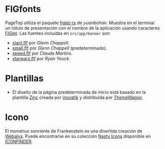 # FIGfonts

PageTop utiliza el paquete [figlet-rs](https://crates.io/crates/figlet-rs) de *yuanbohan*. Muestra
en el terminal un rótulo de presentación con el nombre de la aplicación usando caracteres
[FIGlet](http://www.figlet.org). Las fuentes incluidas en `src/app/banner` son:

* [slant.flf](http://www.figlet.org/fontdb_example.cgi?font=slant.flf) por *Glenn Chappell*.
* [small.flf](http://www.figlet.org/fontdb_example.cgi?font=small.flf) por *Glenn Chappell*
  (predeterminado).
* [speed.flf](http://www.figlet.org/fontdb_example.cgi?font=speed.flf) por *Claude Martins*.
* [starwars.flf](http://www.figlet.org/fontdb_example.cgi?font=starwars.flf) por *Ryan Youck*.


# Plantillas

* El diseño de la página predeterminada de inicio está basado en la plantilla
  [Zinc](https://themewagon.com/themes/free-bootstrap-5-html5-business-website-template-zinc) creada
  por [inovatik](https://inovatik.com/) y distribuida por [ThemeWagon](https://themewagon.com).


# Icono

El monstruo sonriente de Frankenstein es una divertida creación de
[Webalys](https://www.iconfinder.com/webalys). Puede encontrarse en su colección
[Nasty Icons](https://www.iconfinder.com/iconsets/nasty) disponible en
[ICONFINDER](https://www.iconfinder.com).